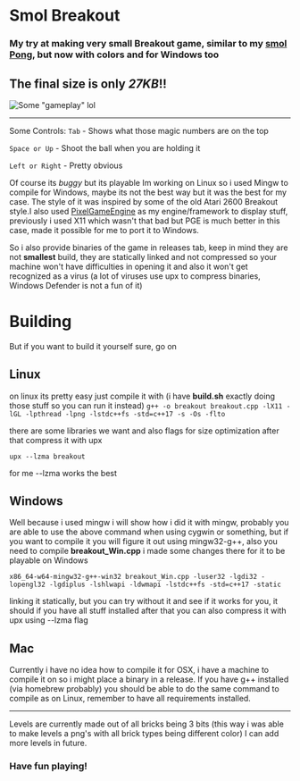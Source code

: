 # Smol Breakout
### My try at making very small Breakout game, similar to my [smol Pong](https://github.com/g3rwy/smol-pong), but now with colors and for Windows too

## The final size is only *27KB*!!

![Some "gameplay" lol](https://cdn.discordapp.com/attachments/845631328656293928/935640401690394645/Breakout.gif)

---
Some Controls:
`Tab` - Shows what those magic numbers are on the top

`Space or Up` - Shoot the ball when you are holding it

`Left or Right` - Pretty obvious

Of course its *buggy* but its playable
Im working on Linux so i used Mingw to compile for Windows, maybe its not the best way but it was the best for my case. The style of it was inspired by some of the old Atari 2600 Breakout style.I also used [PixelGameEngine](https://github.com/OneLoneCoder/olcPixelGameEngine) as my engine/framework to display stuff, previously i used X11 which wasn't that bad but PGE is much better in this case, made it possible for me to port it to Windows.

So i also provide binaries of the game in releases tab, keep in mind they are not **smallest** build, they are statically linked and not compressed so your machine won't have difficulties in opening it and also it won't get recognized as a virus (a lot of viruses use upx to compress binaries, Windows Defender is not a fun of it)

# Building
But if you want to build it yourself sure, go on

## Linux
on linux its pretty easy just compile it with 
(i have **build.sh** exactly doing those stuff so you can run it instead)
`g++ -o breakout breakout.cpp -lX11 -lGL -lpthread -lpng -lstdc++fs -std=c++17 -s -Os -flto`

there are some libraries we want and also flags for size optimization
after that compress it with upx

`upx --lzma breakout`

for me --lzma works the best

## Windows
Well because i used mingw i will show how i did it with mingw, probably you are able to use the above command when using cygwin or something, but if you want to compile it you will figure it out
using mingw32-g++, also you need to compile **breakout_Win.cpp** i made some changes there for it to be playable on Windows


`x86_64-w64-mingw32-g++-win32 breakout_Win.cpp -luser32 -lgdi32 -lopengl32 -lgdiplus -lshlwapi -ldwmapi -lstdc++fs -std=c++17 -static`


linking it statically, but you can try without it and see if it works for you, it should if you have all stuff installed
after that you can also compress it with upx using --lzma flag 

## Mac
Currently i have no idea how to compile it for OSX, i have a machine to compile it on so i might place a binary in a release. If you have g++ installed (via homebrew probably) you should be able to do the same command to compile as on Linux, remember to have all requirements installed.

***
Levels are currently made out of all bricks being 3 bits (this way i was able to make levels a png's with all brick types being different color)
I can add more levels in future.
### Have fun playing!

